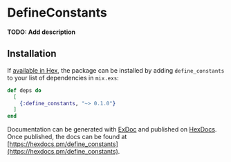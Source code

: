 # DefineConstants

**TODO: Add description**

## Installation

If [available in Hex](https://hex.pm/docs/publish), the package can be installed
by adding `define_constants` to your list of dependencies in `mix.exs`:

```elixir
def deps do
  [
    {:define_constants, "~> 0.1.0"}
  ]
end
```

Documentation can be generated with [ExDoc](https://github.com/elixir-lang/ex_doc)
and published on [HexDocs](https://hexdocs.pm). Once published, the docs can
be found at [https://hexdocs.pm/define_constants](https://hexdocs.pm/define_constants).

